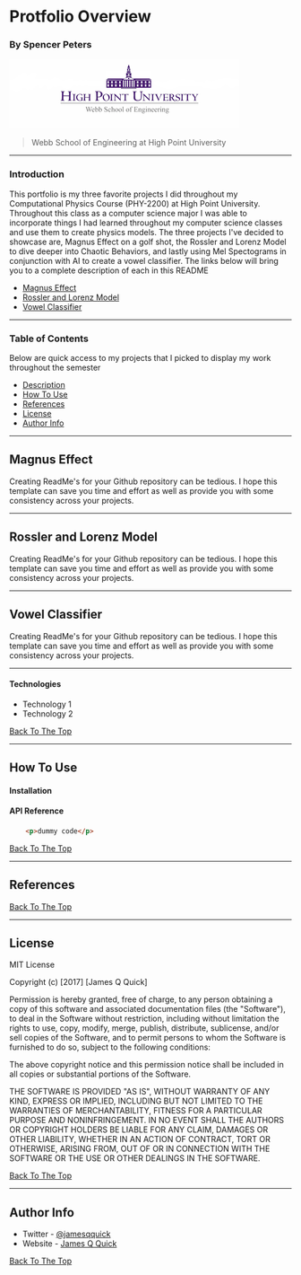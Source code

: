 # Protfolio Overview
### By Spencer Peters

![Project Image](https://github.com/SpencerTP31/PHY_2200_Portfolio/blob/main/WebbSchoolLogo.png)

> Webb School of Engineering at High Point University

---

### Introduction
This portfolio is my three favorite projects I did throughout my Computational Physics Course (PHY-2200) at High Point University. Throughout this class as a computer science major I was able to incorporate things I had learned throughout my computer science classes and use them to create physics models. The three projects I've decided to showcase are, Magnus Effect on a golf shot, the Rossler and Lorenz Model to dive deeper into Chaotic Behaviors, and lastly using Mel Spectograms in conjunction with AI to create a vowel classifier. The links below will bring you to a complete description of each in this README

- [Magnus Effect](#magnus-effect)
- [Rossler and Lorenz Model](#rossler-and-lorenz-model)
- [Vowel Classifier](#vowel-classifier)


---

### Table of Contents
Below are quick access to my projects that I picked to display my work throughout the semester

- [Description](#description)
- [How To Use](#how-to-use)
- [References](#references)
- [License](#license)
- [Author Info](#author-info)

---

## Magnus Effect

Creating ReadMe's for your Github repository can be tedious.  I hope this template can save you time and effort as well as provide you with some consistency across your projects.

--- 

## Rossler and Lorenz Model

Creating ReadMe's for your Github repository can be tedious.  I hope this template can save you time and effort as well as provide you with some consistency across your projects.

---

## Vowel Classifier

Creating ReadMe's for your Github repository can be tedious.  I hope this template can save you time and effort as well as provide you with some consistency across your projects.

---
#### Technologies

- Technology 1
- Technology 2

[Back To The Top](#read-me-template)

---

## How To Use

#### Installation



#### API Reference

```html
    <p>dummy code</p>
```
[Back To The Top](#read-me-template)

---

## References
[Back To The Top](#read-me-template)

---

## License

MIT License

Copyright (c) [2017] [James Q Quick]

Permission is hereby granted, free of charge, to any person obtaining a copy
of this software and associated documentation files (the "Software"), to deal
in the Software without restriction, including without limitation the rights
to use, copy, modify, merge, publish, distribute, sublicense, and/or sell
copies of the Software, and to permit persons to whom the Software is
furnished to do so, subject to the following conditions:

The above copyright notice and this permission notice shall be included in all
copies or substantial portions of the Software.

THE SOFTWARE IS PROVIDED "AS IS", WITHOUT WARRANTY OF ANY KIND, EXPRESS OR
IMPLIED, INCLUDING BUT NOT LIMITED TO THE WARRANTIES OF MERCHANTABILITY,
FITNESS FOR A PARTICULAR PURPOSE AND NONINFRINGEMENT. IN NO EVENT SHALL THE
AUTHORS OR COPYRIGHT HOLDERS BE LIABLE FOR ANY CLAIM, DAMAGES OR OTHER
LIABILITY, WHETHER IN AN ACTION OF CONTRACT, TORT OR OTHERWISE, ARISING FROM,
OUT OF OR IN CONNECTION WITH THE SOFTWARE OR THE USE OR OTHER DEALINGS IN THE
SOFTWARE.

[Back To The Top](#read-me-template)

---

## Author Info

- Twitter - [@jamesqquick](https://twitter.com/jamesqquick)
- Website - [James Q Quick](https://jamesqquick.com)

[Back To The Top](#read-me-template)
